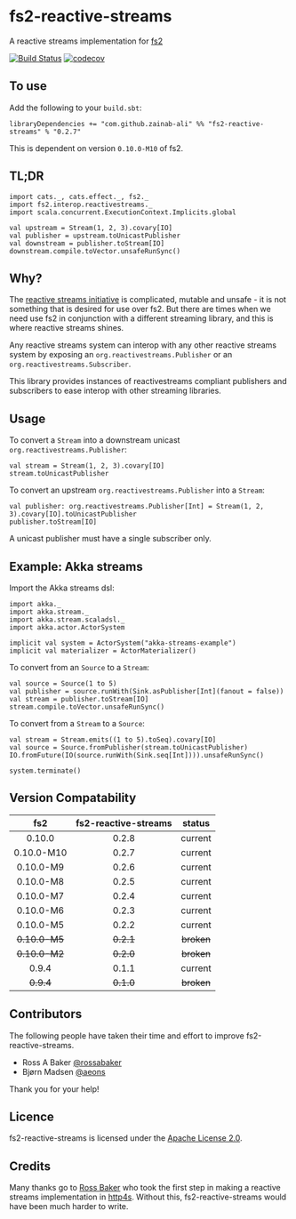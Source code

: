 # fs2-reactive-streams
A reactive streams implementation for [fs2](https://github.com/functional-streams-for-scala/fs2)

[![Build Status](https://travis-ci.org/zainab-ali/fs2-reactive-streams.svg?branch=master)](http://travis-ci.org/zainab-ali/fs2-reactive-streams)
[![codecov](https://codecov.io/gh/zainab-ali/fs2-reactive-streams/branch/master/graph/badge.svg)](https://codecov.io/gh/zainab-ali/fs2-reactive-streams)

## To use

Add the following to your `build.sbt`:

```tut:silent:fail
libraryDependencies += "com.github.zainab-ali" %% "fs2-reactive-streams" % "0.2.7"
```
This is dependent on version `0.10.0-M10` of fs2.

## TL;DR


```tut:book
import cats._, cats.effect._, fs2._
import fs2.interop.reactivestreams._
import scala.concurrent.ExecutionContext.Implicits.global

val upstream = Stream(1, 2, 3).covary[IO]
val publisher = upstream.toUnicastPublisher
val downstream = publisher.toStream[IO]
downstream.compile.toVector.unsafeRunSync()
```

## Why?

The [reactive streams initiative](http://www.reactive-streams.org/) is complicated, mutable and unsafe - it is not something that is desired for use over fs2.
But there are times when we need use fs2 in conjunction with a different streaming library, and this is where reactive streams shines.

Any reactive streams system can interop with any other reactive streams system by exposing an `org.reactivestreams.Publisher` or an `org.reactivestreams.Subscriber`.

This library provides instances of reactivestreams compliant publishers and subscribers to ease interop with other streaming libraries.

## Usage


To convert a `Stream` into a downstream unicast `org.reactivestreams.Publisher`:

```tut:silent
val stream = Stream(1, 2, 3).covary[IO]
stream.toUnicastPublisher
```

To convert an upstream `org.reactivestreams.Publisher` into a `Stream`:

```tut:silent
val publisher: org.reactivestreams.Publisher[Int] = Stream(1, 2, 3).covary[IO].toUnicastPublisher
publisher.toStream[IO]
```

A unicast publisher must have a single subscriber only.

## Example: Akka streams

Import the Akka streams dsl:

```tut:silent
import akka._
import akka.stream._
import akka.stream.scaladsl._
import akka.actor.ActorSystem

implicit val system = ActorSystem("akka-streams-example")
implicit val materializer = ActorMaterializer()
```

To convert from an `Source` to a `Stream`:

```tut:book
val source = Source(1 to 5)
val publisher = source.runWith(Sink.asPublisher[Int](fanout = false))
val stream = publisher.toStream[IO]
stream.compile.toVector.unsafeRunSync()
```

To convert from a `Stream` to a `Source`:

```tut:book
val stream = Stream.emits((1 to 5).toSeq).covary[IO]
val source = Source.fromPublisher(stream.toUnicastPublisher)
IO.fromFuture(IO(source.runWith(Sink.seq[Int]))).unsafeRunSync()
```
```tut:invisible
system.terminate()
```

## Version Compatability

| fs2            | fs2-reactive-streams | status     |
|:--------------:|:--------------------:|:----------:|
| 0.10.0         | 0.2.8                | current    |
| 0.10.0-M10     | 0.2.7                | current    |
| 0.10.0-M9      | 0.2.6                | current    |
| 0.10.0-M8      | 0.2.5                | current    |
| 0.10.0-M7      | 0.2.4                | current    |
| 0.10.0-M6      | 0.2.3                | current    |
| 0.10.0-M5      | 0.2.2                | current    |
| ~~0.10.0-M5~~  | ~~0.2.1~~            | ~~broken~~ |
| ~~0.10.0-M2~~  | ~~0.2.0~~            | ~~broken~~ |
| 0.9.4          | 0.1.1                | current    |
| ~~0.9.4~~      | ~~0.1.0~~            | ~~broken~~ |

## Contributors

The following people have taken their time and effort to improve fs2-reactive-streams.

* Ross A Baker [@rossabaker](https://github.com/rossabaker)
* Bjørn Madsen [@aeons](https://github.com/aeons)

Thank you for your help!

## Licence

fs2-reactive-streams is licensed under the [Apache License 2.0](http://www.apache.org/licenses/LICENSE-2.0).

## Credits

Many thanks go to [Ross Baker](https://github.com/rossabaker) who took the first step in making a reactive streams implementation in [http4s](https://github.com/http4s/http4s).  Without this, fs2-reactive-streams would have been much harder to write.
